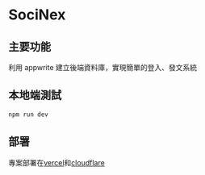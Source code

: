 # SociNex

## 主要功能

利用 appwrite 建立後端資料庫，實現簡單的登入、發文系統

## 本地端測試

```bash
npm run dev
```

## 部署

專案部署在[vercel](https://soci-nex.vercel.app/)和[cloudflare](https://socinex.y2k77.com/)
